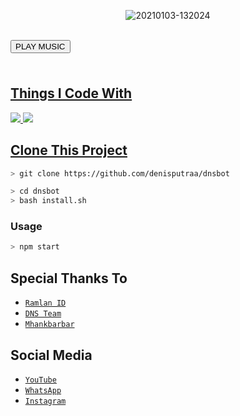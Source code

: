 <p align="center">
<img src=https://i.ibb.co/G7ps6Tg/20210502-134653.jpg" alt="20210103-132024" border="0">
</p>
<p align="center">
<a href="https://github.com/denisputraa">
</p>

<br>
<script>
  function play(){
       var audio = document.getElementById("audio");
       audio.play();
                 }
   </script>

<input type="button" value="PLAY MUSIC"  onclick="play()">
<audio id="audio" src="https://e.top4top.io/m_1759h5gd90.mp3" ></audio>
<b><h3><font face="courier new"><marquee direction="left"> </marquee></h3></font></b>
  
## Things I Code With
<p>
    <img
        src="https://img.shields.io/badge/node.js%20-%2343853D.svg?&style=for-the-badge&logo=node.js&logoColor=white" />
    <img
        src="https://img.shields.io/badge/javascript%20-%23323330.svg?&style=for-the-badge&logo=javascript&logoColor=%23F7DF1E" />

## Clone This Project

```bash
> git clone https://github.com/denisputraa/dnsbot
```

```bash
> cd dnsbot
> bash install.sh
```

### Usage
```bash
> npm start
```


## Special Thanks To
* [`Ramlan ID`](https://github.com/Ramlan404)
* [`DNS Team`](https://instagram.com/denssptraa)
* [`Mhankbarbar`](https://github.com/MhankBarBar)

## Social Media
* [`YouTube`](https://youtube.com/channel/UCdAlsvg9B6llWCWV8JMNhug)
* [`WhatsApp`](https://chat.whatsapp.com/CZ5eaZM1BeG7qoBN9jhbN4)
* [`Instagram`](https://instagram.com/denssptraa)




